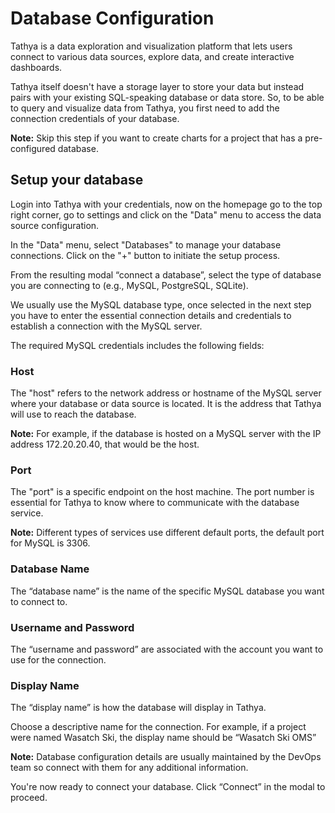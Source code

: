 # Database Configuration

Tathya is a data exploration and visualization platform that lets users connect to various data sources, explore data, and create interactive dashboards. 

Tathya itself doesn't have a storage layer to store your data but instead pairs with your existing SQL-speaking database or data store. So, to be able to query and visualize data from Tathya, you first need to add the connection credentials of your database.

**Note:** Skip this step if you want to create charts for a project that has a pre-configured database.

## Setup your database
Login into Tathya with your credentials, now on the homepage go to the top right corner, go to settings and click on the "Data" menu to access the data source configuration.

In the "Data" menu, select "Databases" to manage your database connections. Click on the "+" button to initiate the setup process.

From the resulting modal “connect a database”, select the type of database you are connecting to (e.g., MySQL, PostgreSQL, SQLite).

We usually use the MySQL database type, once selected in the next step you have to enter the essential connection details and credentials to establish a connection with the MySQL server.

The required MySQL credentials includes the following fields: 

### Host
The "host" refers to the network address or hostname of the MySQL server where your database or data source is located. It is the address that Tathya will use to reach the database. 

**Note:** For example, if the database is hosted on a MySQL server with the IP address 172.20.20.40, that would be the host.

### Port
The "port" is a specific endpoint on the host machine. The port number is essential for Tathya to know where to communicate with the database service. 

**Note:** Different types of services use different default ports, the default port for MySQL is 3306.

### Database Name
The “database name” is the name of the specific MySQL database you want to connect to.

### Username and Password
The “username and password” are associated with the account you want to use for the connection.

### Display Name
The “display name” is how the database will display in Tathya.

Choose a descriptive name for the connection. For example, if a project were named Wasatch Ski, the display name should be “Wasatch Ski OMS”


**Note:** Database configuration details are usually maintained by the DevOps team so connect with them for any additional information.

You're now ready to connect your database. Click “Connect” in the modal to proceed.
